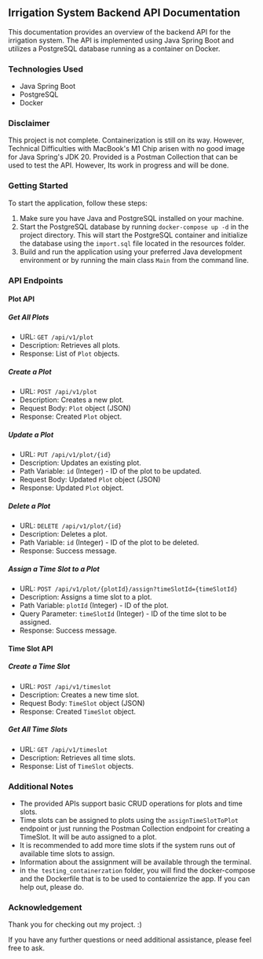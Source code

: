 ## Irrigation System Backend API Documentation

This documentation provides an overview of the backend API for the irrigation system. The API is implemented using Java Spring Boot and utilizes a PostgreSQL database running as a container on Docker.

### Technologies Used

- Java Spring Boot
- PostgreSQL
- Docker

### Disclaimer

This project is not complete. Containerization is still on its way. However, Technical Difficulties with MacBook's M1 Chip arisen with no good image for Java Spring's JDK 20. Provided is a Postman Collection that can be used to test the API. However, Its work in progress and will be done.

### Getting Started

To start the application, follow these steps:

1. Make sure you have Java and PostgreSQL installed on your machine.
2. Start the PostgreSQL database by running `docker-compose up -d` in the project directory. This will start the PostgreSQL container and initialize the database using the `import.sql` file located in the resources folder.
3. Build and run the application using your preferred Java development environment or by running the main class `Main` from the command line.

### API Endpoints

#### Plot API

##### Get All Plots

- URL: `GET /api/v1/plot`
- Description: Retrieves all plots.
- Response: List of `Plot` objects.

##### Create a Plot

- URL: `POST /api/v1/plot`
- Description: Creates a new plot.
- Request Body: `Plot` object (JSON)
- Response: Created `Plot` object.

##### Update a Plot

- URL: `PUT /api/v1/plot/{id}`
- Description: Updates an existing plot.
- Path Variable: `id` (Integer) - ID of the plot to be updated.
- Request Body: Updated `Plot` object (JSON)
- Response: Updated `Plot` object.

##### Delete a Plot

- URL: `DELETE /api/v1/plot/{id}`
- Description: Deletes a plot.
- Path Variable: `id` (Integer) - ID of the plot to be deleted.
- Response: Success message.

##### Assign a Time Slot to a Plot

- URL: `POST /api/v1/plot/{plotId}/assign?timeSlotId={timeSlotId}`
- Description: Assigns a time slot to a plot.
- Path Variable: `plotId` (Integer) - ID of the plot.
- Query Parameter: `timeSlotId` (Integer) - ID of the time slot to be assigned.
- Response: Success message.

#### Time Slot API

##### Create a Time Slot

- URL: `POST /api/v1/timeslot`
- Description: Creates a new time slot.
- Request Body: `TimeSlot` object (JSON)
- Response: Created `TimeSlot` object.

##### Get All Time Slots

- URL: `GET /api/v1/timeslot`
- Description: Retrieves all time slots.
- Response: List of `TimeSlot` objects.

### Additional Notes

- The provided APIs support basic CRUD operations for plots and time slots.
- Time slots can be assigned to plots using the `assignTimeSlotToPlot` endpoint or just running the Postman Collection endpoint for creating a TimeSlot. It will be auto assigned to a plot.
- It is recommended to add more time slots if the system runs out of available time slots to assign.
- Information about the assignment will be available through the terminal.
- in `the testing_containerzation` folder, you will find the docker-compose and the Dockerfile that is to be used to contaienrize the app. If you can help out, please do.

### Acknowledgement
Thank you for checking out my project. :)

If you have any further questions or need additional assistance, please feel free to ask.

